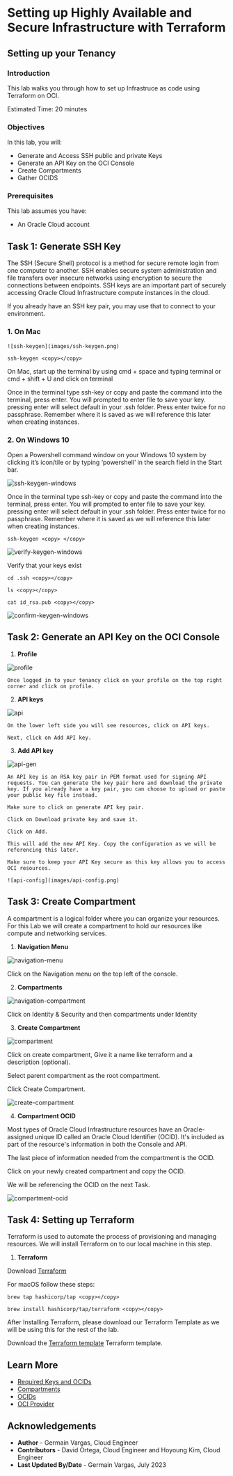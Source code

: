 # Setting up Highly Available and Secure Infrastructure with Terraform

## Setting up your Tenancy

### Introduction

This lab walks you through how to set up Infrastruce as code using Terraform on OCI. 

Estimated Time: 20 minutes

### Objectives

In this lab, you will:
* Generate and Access SSH public and private Keys
* Generate an API Key on the OCI Console
* Create Compartments
* Gather OCIDS

### Prerequisites

This lab assumes you have:
* An Oracle Cloud account

## Task 1: Generate SSH Key

The SSH (Secure Shell) protocol is a method for secure remote login from one computer to another. SSH enables secure system administration and file transfers over insecure networks using encryption to secure the connections between endpoints. SSH keys are an important part of securely accessing Oracle Cloud Infrastructure compute instances in the cloud.

If you already have an SSH key pair, you may use that to connect to your environment.

### 1. **On Mac**

	![ssh-keygen](images/ssh-keygen.png)

  ```
  ssh-keygen <copy></copy>
  ```

  On Mac, start up the terminal by using cmd + space and typing terminal or cmd + shift + U and click on terminal

  Once in the terminal type ssh-key or copy and paste the command into the terminal, press enter. You will prompted to enter file to save your key. pressing enter will select default in your .ssh folder. Press enter twice for no passphrase. Remember where it is saved as we will reference this later when creating instances.

### 2. **On Windows 10**

  Open a Powershell command window on your Windows 10 system by clicking it’s icon/tile or by typing ‘powershell’ in the search field in the Start bar.

  ![ssh-keygen-windows](images/ssh-keygen-windows.png)

  Once in the terminal type ssh-key or copy and paste the command into the terminal, press enter. You will prompted to enter file to save your key. pressing enter will select default in your .ssh folder. Press enter twice for no passphrase. Remember where it is saved as we will reference this later when creating instances.

  ```
  ssh-keygen <copy> </copy>
  ```

  ![verify-keygen-windows](images/verify-keygen-windows.png)

  Verify that your keys exist

  ```
  cd .ssh <copy></copy>
  ```
  ```
  ls <copy></copy>
  ```
  ```
  cat id_rsa.pub <copy></copy>
  ```

  ![confirm-keygen-windows](images/confirm-keygen-windows.png)

## Task 2: Generate an API Key on the OCI Console

1. **Profile**

  ![profile](images/profile.png)

    Once logged in to your tenancy click on your profile on the top right corner and click on profile.

2. **API keys**

  ![api](images/api.png)

    On the lower left side you will see resources, click on API keys.

    Next, click on Add API key.

3. **Add API key**

  ![api-gen](images/api-gen.png)

    An API key is an RSA key pair in PEM format used for signing API requests. You can generate the key pair here and download the private key. If you already have a key pair, you can choose to upload or paste your public key file instead.

    Make sure to click on generate API key pair. 
    
    Click on Download private key and save it. 
    
    Click on Add.

    This will add the new API Key. Copy the configuration as we will be referencing this later.

    Make sure to keep your API Key secure as this key allows you to access OCI resources.

    ![api-config](images/api-config.png)


## Task 3: Create Compartment

A compartment is a logical folder where you can organize your resources. For this Lab we will create a compartment to hold our resources like compute and networking services. 

1. **Navigation Menu**

  ![navigation-menu](images/navigation-menu.png)

  Click on the Navigation menu on the top left of the console.

2. **Compartments**

  ![navigation-compartment](images/navigation-compartment.png)

  Click on Identity & Security and then compartments under Identity

3. **Create Compartment**

  ![compartment](images/compartment.png)

  Click on create compartment, Give it a name like terraform and a description (optional). 

  Select parent compartment as the root compartment.

  Click Create Compartment.

  ![create-compartment](images/create-compartment.png)

4. **Compartment OCID**

  Most types of Oracle Cloud Infrastructure resources have an Oracle-assigned unique ID called an Oracle Cloud Identifier (OCID). It's included as part of the resource's information in both the Console and API.

  The last piece of information needed from the compartment is the OCID.

  Click on your newly created compartment and copy the OCID.

  We will be referencing the OCID on the next Task.

  ![compartment-ocid](images/compartment-ocid.png)

## Task 4: Setting up Terraform

  Terraform is used to automate the process of provisioning and managing resources. We will install Terraform on to our local machine in this step. 

1. **Terraform**
    
  Download [Terraform](https://www.terraform.io/downloads.html/)

  For macOS follow these steps: 
  ```
  brew tap hashicorp/tap <copy></copy>
  ```
  ```
  brew install hashicorp/tap/terraform <copy></copy>
  ```

  After Installing Terraform, please download our Terraform Template as we will be using this for the rest of the lab. 
  
  Download the [Terraform template](files/starter-file.sql) Terraform template. 

## Learn More

* [Required Keys and OCIDs](https://docs.oracle.com/en-us/iaas/Content/API/Concepts/apisigningkey.htm#Required_Keys_and_OCIDs)
* [Compartments](https://docs.oracle.com/en/cloud/foundation/cloud_architecture/governance/compartments.html#what-is-a-compartment)
* [OCIDs](https://docs.oracle.com/en-us/iaas/Content/General/Concepts/identifiers.htm)
* [OCI Provider](https://registry.terraform.io/providers/oracle/oci/latest/docs)

## Acknowledgements
* **Author** - Germain Vargas, Cloud Engineer
* **Contributors** -  David Ortega, Cloud Engineer and Hoyoung Kim, Cloud Engineer
* **Last Updated By/Date** - Germain Vargas, July 2023
